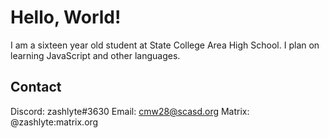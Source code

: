 # Hello, World!

I am a sixteen year old student at State College Area High School. I plan on learning JavaScript and other languages.

## Contact
Discord: zashlyte#3630
Email: cmw28@scasd.org
Matrix: @zashlyte:matrix.org
